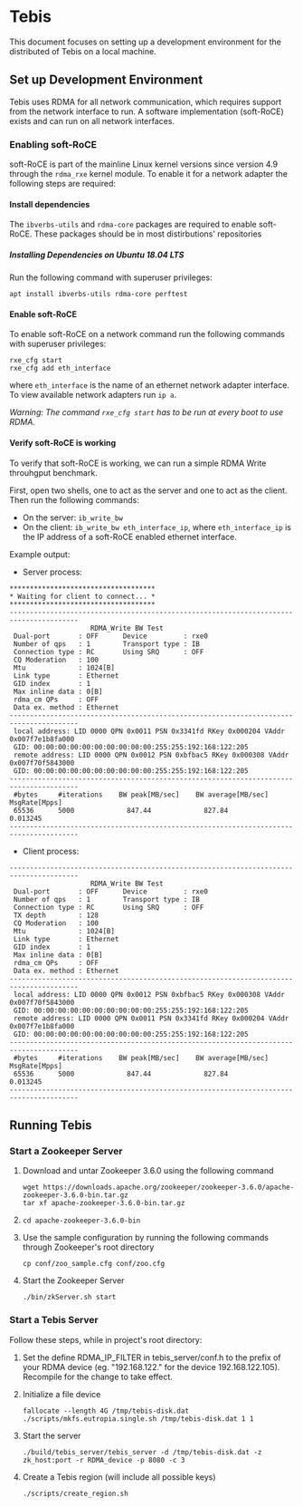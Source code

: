 # Tebis

This document focuses on setting up a development environment for the
distributed of Tebis on a local machine.

## Set up Development Environment

Tebis uses RDMA for all network communication, which requires support from the
network interface to run. A software implementation (soft-RoCE) exists and can
run on all network interfaces.

### Enabling soft-RoCE
soft-RoCE is part of the mainline Linux kernel versions since version 4.9
through the `rdma_rxe` kernel module. To enable it for a network adapter the
following steps are required:

#### Install dependencies
The `ibverbs-utils` and `rdma-core` packages are required to enable soft-RoCE.
These packages should be in most distirbutions' repositories

##### Installing Dependencies on Ubuntu 18.04 LTS
Run the following command with superuser privileges:
```
apt install ibverbs-utils rdma-core perftest
```

#### Enable soft-RoCE
To enable soft-RoCE on a network command run the following commands with
superuser privileges:
```
rxe_cfg start
rxe_cfg add eth_interface
```
where `eth_interface` is the name of an ethernet network adapter interface. To
view available network adapters run `ip a`.

*Warning: The command `rxe_cfg start` has to be run at every boot to use RDMA.*

#### Verify soft-RoCE is working
To verify that soft-RoCE is working, we can run a simple RDMA Write throuhgput
benchmark.

First, open two shells, one to act as the server and one to act as the client.
Then run the following commands:
* On the server: `ib_write_bw`
* On the client: `ib_write_bw eth_interface_ip`, where `eth_interface_ip` is
the IP address of a soft-RoCE enabled ethernet interface.

Example output:
* Server process:
```
************************************
* Waiting for client to connect... *
************************************
---------------------------------------------------------------------------------------
                    RDMA_Write BW Test
 Dual-port       : OFF		Device         : rxe0
 Number of qps   : 1		Transport type : IB
 Connection type : RC		Using SRQ      : OFF
 CQ Moderation   : 100
 Mtu             : 1024[B]
 Link type       : Ethernet
 GID index       : 1
 Max inline data : 0[B]
 rdma_cm QPs	 : OFF
 Data ex. method : Ethernet
---------------------------------------------------------------------------------------
 local address: LID 0000 QPN 0x0011 PSN 0x3341fd RKey 0x000204 VAddr 0x007f7e1b8fa000
 GID: 00:00:00:00:00:00:00:00:00:00:255:255:192:168:122:205
 remote address: LID 0000 QPN 0x0012 PSN 0xbfbac5 RKey 0x000308 VAddr 0x007f70f5843000
 GID: 00:00:00:00:00:00:00:00:00:00:255:255:192:168:122:205
---------------------------------------------------------------------------------------
 #bytes     #iterations    BW peak[MB/sec]    BW average[MB/sec]   MsgRate[Mpps]
 65536      5000             847.44             827.84 		   0.013245
---------------------------------------------------------------------------------------
```

* Client process:
```
---------------------------------------------------------------------------------------
                    RDMA_Write BW Test
 Dual-port       : OFF		Device         : rxe0
 Number of qps   : 1		Transport type : IB
 Connection type : RC		Using SRQ      : OFF
 TX depth        : 128
 CQ Moderation   : 100
 Mtu             : 1024[B]
 Link type       : Ethernet
 GID index       : 1
 Max inline data : 0[B]
 rdma_cm QPs	 : OFF
 Data ex. method : Ethernet
---------------------------------------------------------------------------------------
 local address: LID 0000 QPN 0x0012 PSN 0xbfbac5 RKey 0x000308 VAddr 0x007f70f5843000
 GID: 00:00:00:00:00:00:00:00:00:00:255:255:192:168:122:205
 remote address: LID 0000 QPN 0x0011 PSN 0x3341fd RKey 0x000204 VAddr 0x007f7e1b8fa000
 GID: 00:00:00:00:00:00:00:00:00:00:255:255:192:168:122:205
---------------------------------------------------------------------------------------
 #bytes     #iterations    BW peak[MB/sec]    BW average[MB/sec]   MsgRate[Mpps]
 65536      5000             847.44             827.84 		   0.013245
---------------------------------------------------------------------------------------
```

## Running Tebis

### Start a Zookeeper Server

1. Download and untar Zookeeper 3.6.0 using the following command
    ````
    wget https://downloads.apache.org/zookeeper/zookeeper-3.6.0/apache-zookeeper-3.6.0-bin.tar.gz
    tar xf apache-zookeeper-3.6.0-bin.tar.gz
    ````
2. `cd apache-zookeeper-3.6.0-bin`

3. Use the sample configuration by running the following commands through
    Zookeeper's root directory
    ````
    cp conf/zoo_sample.cfg conf/zoo.cfg
    ````

4. Start the Zookeeper Server
    ````
    ./bin/zkServer.sh start
    ````

### Start a Tebis Server
<!-- FIXME Mention tebis/conf.h:RDMA_IP_FILTER and zookeeper_host_port -->

Follow these steps, while in project's root directory:

1. Set the define RDMA_IP_FILTER in tebis_server/conf.h to the prefix of your
   RDMA device (eg. "192.168.122." for the device 192.168.122.105). Recompile
   for the change to take effect.

2. Initialize a file device
    ````
    fallocate --length 4G /tmp/tebis-disk.dat
    ./scripts/mkfs.eutropia.single.sh /tmp/tebis-disk.dat 1 1
    ````

3. Start the server
    ````
    ./build/tebis_server/tebis_server -d /tmp/tebis-disk.dat -z zk_host:port -r RDMA_device -p 8080 -c 3
    ````

4. Create a Tebis region (will include all possible keys)
    ````
    ./scripts/create_region.sh
    ````

<!--### Test Functionality Using YCSB

````
cd build/YCSB-CXX
cp -r ../../ansible/ycsb_execution_plans .
./ycsb-kreon -threads 1 -e ycsb_execution_plans/execution_plan_la.txt
```` -->
